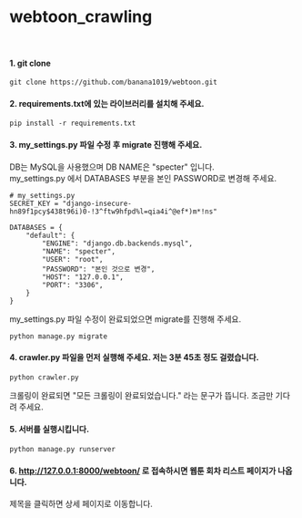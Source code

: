 # webtoon_crawling

<br>

#### 1. git clone

```
git clone https://github.com/banana1019/webtoon.git
```

#### 2. requirements.txt에 있는 라이브러리를 설치해 주세요.

```
pip install -r requirements.txt
```

#### 3. my_settings.py 파일 수정 후 migrate 진행해 주세요.

DB는 MySQL을 사용했으며 DB NAME은 "specter" 입니다. <br>
my_settings.py 에서 DATABASES 부분을 본인 PASSWORD로 변경해 주세요.

```
# my_settings.py
SECRET_KEY = "django-insecure-hn89f1pcy$438t96i)0-!3^ftw9hfpd%l=qia4i^@ef*)m*!ns"

DATABASES = {
    "default": {
        "ENGINE": "django.db.backends.mysql",
        "NAME": "specter",
        "USER": "root",
        "PASSWORD": "본인 것으로 변경",
        "HOST": "127.0.0.1",
        "PORT": "3306",
    }
}
```

my_settings.py 파일 수정이 완료되었으면 migrate를 진행해 주세요.

```
python manage.py migrate
```

#### 4. crawler.py 파일을 먼저 실행해 주세요. 저는 3분 45초 정도 걸렸습니다.

```
python crawler.py
```

크롤링이 완료되면 "모든 크롤링이 완료되었습니다." 라는 문구가 뜹니다. 조금만 기다려 주세요.

#### 5. 서버를 실행시킵니다.

```
python manage.py runserver
```

#### 6. http://127.0.0.1:8000/webtoon/ 로 접속하시면 웹툰 회차 리스트 페이지가 나옵니다.

제목을 클릭하면 상세 페이지로 이동합니다.